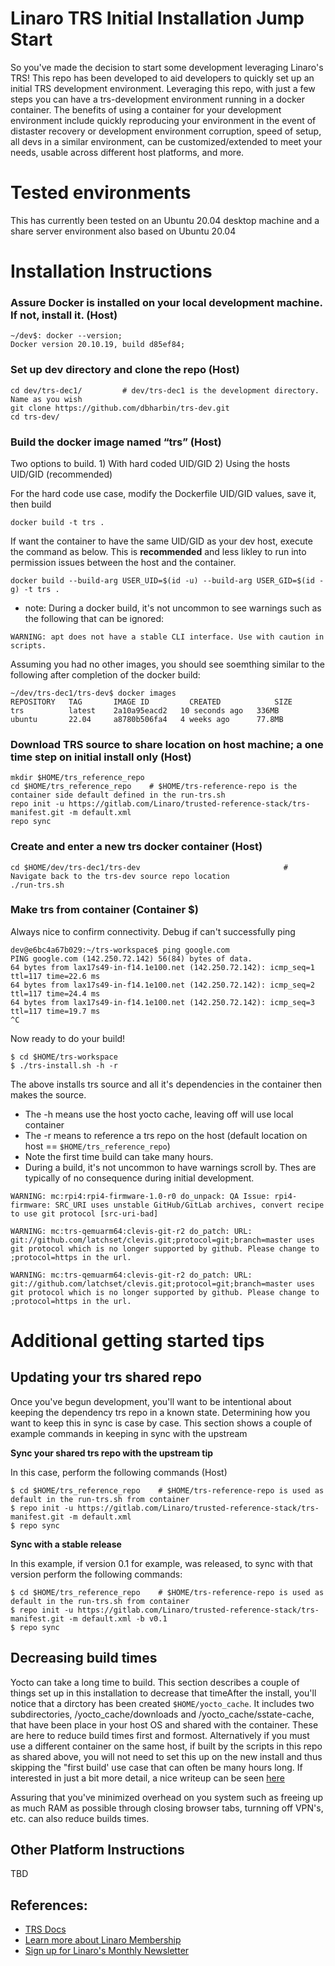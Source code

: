 # Linaro TRS Initial Installation Jump Start
So you've made the decision to start some development leveraging Linaro's TRS! 
This repo has been developed to aid developers to quickly set up an initial TRS development environment.
Leveraging this repo, with just a few steps you can have a trs-development environment running in a docker container. The benefits of using a container for your development environment include quickly reproducing your environment in the event of distaster recovery or development environment corruption, speed of setup, all devs in a similar environment, can be customized/extended to meet your needs, usable across different host platforms, and more.

# Tested environments
This has currently been tested on an Ubuntu 20.04 desktop machine and a share server environment also based on Ubuntu 20.04

# Installation Instructions

### Assure Docker is installed on your local development machine. If not, install it. (Host)
```
~/dev$: docker --version;
Docker version 20.10.19, build d85ef84;
```
### Set up dev directory and clone the repo (Host)
```
cd dev/trs-dec1/         # dev/trs-dec1 is the development directory. Name as you wish
git clone https://github.com/dbharbin/trs-dev.git
cd trs-dev/
```
### Build the docker image named “trs” (Host)
Two options to build.  1) With hard coded UID/GID 2) Using the hosts UID/GID (recommended)

For the hard code use case, modify the Dockerfile UID/GID values, save it, then build
```
docker build -t trs .
```

If want the container to have the same UID/GID as your dev host, execute the command as below.
This is **recommended** and less likley to run into permission issues between the host and the container.
```
docker build --build-arg USER_UID=$(id -u) --build-arg USER_GID=$(id -g) -t trs .
```

* note: During a docker build, it's not uncommon to see warnings such as the following that can be ignored:
```
WARNING: apt does not have a stable CLI interface. Use with caution in scripts.
```

Assuming you had no other images, you should see soemthing similar to the following after completion of the docker build:
```
~/dev/trs-dec1/trs-dev$ docker images
REPOSITORY   TAG       IMAGE ID         CREATED            SIZE
trs          latest    2a10a95eacd2   10 seconds ago   336MB
ubuntu       22.04     a8780b506fa4   4 weeks ago      77.8MB
```
### Download TRS source to share location on host machine; a one time step on initial install only (Host)
```
mkdir $HOME/trs_reference_repo 
cd $HOME/trs_reference_repo    # $HOME/trs-reference-repo is the container side default defined in the run-trs.sh
repo init -u https://gitlab.com/Linaro/trusted-reference-stack/trs-manifest.git -m default.xml
repo sync 
```

### Create and enter a new trs docker container (Host)
```
cd $HOME/dev/trs-dec1/trs-dev                                # Navigate back to the trs-dev source repo location
./run-trs.sh
```

### Make trs from container (Container $)
Always nice to confirm connectivity.  Debug if can't successfully ping
```
dev@e6bc4a67b029:~/trs-workspace$ ping google.com
PING google.com (142.250.72.142) 56(84) bytes of data.
64 bytes from lax17s49-in-f14.1e100.net (142.250.72.142): icmp_seq=1 ttl=117 time=22.6 ms
64 bytes from lax17s49-in-f14.1e100.net (142.250.72.142): icmp_seq=2 ttl=117 time=24.4 ms
64 bytes from lax17s49-in-f14.1e100.net (142.250.72.142): icmp_seq=3 ttl=117 time=19.7 ms
^C
```
Now ready to do your build!
```
$ cd $HOME/trs-workspace
$ ./trs-install.sh -h -r          
```
The above installs trs source and all it's dependencies in the container then makes the source.
* The -h means use the host yocto cache, leaving off will use local container
* The -r means to reference a trs repo on the host (default location on host == `$HOME/trs_reference_repo`)
* Note the first time build can take many hours.
* During a build, it's not uncommon to have warnings scroll by. Thes are typically of no consequence during initial development.
```
WARNING: mc:rpi4:rpi4-firmware-1.0-r0 do_unpack: QA Issue: rpi4-firmware: SRC_URI uses unstable GitHub/GitLab archives, convert recipe to use git protocol [src-uri-bad]

WARNING: mc:trs-qemuarm64:clevis-git-r2 do_patch: URL: git://github.com/latchset/clevis.git;protocol=git;branch=master uses git protocol which is no longer supported by github. Please change to ;protocol=https in the url.

WARNING: mc:trs-qemuarm64:clevis-git-r2 do_patch: URL: git://github.com/latchset/clevis.git;protocol=git;branch=master uses git protocol which is no longer supported by github. Please change to ;protocol=https in the url.
```

# Additional getting started tips

## Updating your trs shared repo
Once you've begun development, you'll want to be intentional about keeping the dependency trs repo in a known state. Determining how you want to keep this in sync is case by case.  This section shows a couple of example commands in keeping in sync with the upstream

**Sync your shared trs repo with the upstream tip**

In this case, perform the following commands (Host)
```
$ cd $HOME/trs_reference_repo    # $HOME/trs-reference-repo is used as default in the run-trs.sh from container
$ repo init -u https://gitlab.com/Linaro/trusted-reference-stack/trs-manifest.git -m default.xml
$ repo sync
```

**Sync with a stable release**

In this example, if version 0.1 for example, was released, to sync with that version perform the following commands:
```
$ cd $HOME/trs_reference_repo    # $HOME/trs-reference-repo is used as default in the run-trs.sh from container
$ repo init -u https://gitlab.com/Linaro/trusted-reference-stack/trs-manifest.git -m default.xml -b v0.1
$ repo sync
```

## Decreasing build times 
Yocto can take a long time to build.  This section describes a couple of things set up in this installation to decrease that timeAfter the install, you'll notice that a dirctory has been created `$HOME/yocto_cache`. It includes two subdirectories, /yocto_cache/downloads and /yocto_cache/sstate-cache, that have been place in your host OS and shared with the container.  These are here to reduce build times first and formost.  Alternatively if you must use a different container on the same host, if built by the scripts in this repo as shared above, you will not need to set this up on the new install and thus skipping the "first build' use case that can often be many hours long. If interested in just a bit more detail, a nice writeup can be seen [here](https://tutorialadda.com/yocto/how-to-speed-up-the-yocto-build-process)

Assuring that you've minimized overhead on you system such as freeing up as much RAM as possible through closing browser tabs, turnning off VPN's, etc. can also reduce builds times.

## Other Platform Instructions
TBD

## References:
* [TRS Docs](https://trs.readthedocs.io/en/latest/install/install.html#install-repo)
* [Learn more about Linaro Membership](https://www.linaro.org/membership/)
* [Sign up for Linaro's Monthly Newsletter](https://linaro.us3.list-manage.com/subscribe/post?u=14baaae786342d0d405ee59c2&id=bcfa4abc8f)


